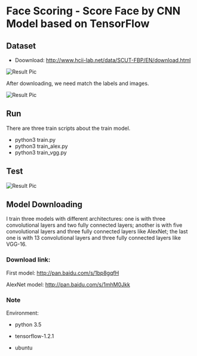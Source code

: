 # Face Scoring - Score Face by CNN Model based on TensorFlow


## Dataset
* Doownload: http://www.hcii-lab.net/data/SCUT-FBP/EN/download.html

![Result Pic](https://github.com/roguesir/DL-project/blob/master/Face-Scoring/web_image.jpg)

After downloading, we need match the labels and images.

![Result Pic](https://github.com/roguesir/DL-project/blob/master/Face-Scoring/face_image.jpg)

## Run

There are three train scripts about the train model. 

* python3 train.py
* python3 train_alex.py
* python3 train_vgg.py

## Test

![Result Pic](https://github.com/roguesir/DL-project/blob/master/Face-Scoring/test_image.jpg)

## Model Downloading

I train three models with different architectures: one is with three convolutional layers and two fully connected layers; another is with five convolutional layers and three fully connected layers like AlexNet; the last one is with 13 convolutional layers and three fully connected layers like VGG-16.

### Download link:

First model: http://pan.baidu.com/s/1bp8gqfH

AlexNet model: http://pan.baidu.com/s/1mhM0Jkk

### Note

Environment:

- python 3.5

- tensorflow-1.2.1

- ubuntu